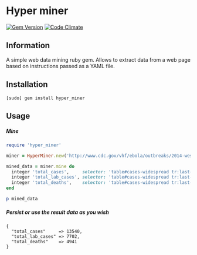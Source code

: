# Hyper miner

[![Gem Version](https://badge.fury.io/rb/hyper_miner.svg)](http://badge.fury.io/rb/hyper_miner)
[![Code Climate](https://codeclimate.com/github/dobrinov/hyper_miner/badges/gpa.svg)](https://codeclimate.com/github/dobrinov/hyper_miner)

## Information
A simple web data mining ruby gem. Allows to extract data from a web page based on instructions passed as a YAML file.

## Installation
```
[sudo] gem install hyper_miner
```

## Usage


##### Mine
```ruby
require 'hyper_miner'

miner = HyperMiner.new('http://www.cdc.gov/vhf/ebola/outbreaks/2014-west-africa/case-counts.html')

mined_data = miner.mine do
  integer 'total_cases',     selector: 'table#cases-widespread tr:last-child td:nth-child(2)'
  integer 'total_lab_cases', selector: 'table#cases-widespread tr:last-child td:nth-child(3)'
  integer 'total_deaths',    selector: 'table#cases-widespread tr:last-child td:nth-child(4)'
end

p mined_data
```

##### Persist or use the result data as you wish
```
{
  "total_cases"     => 13540,
  "total_lab_cases" => 7702,
  "total_deaths"    => 4941
}
```

